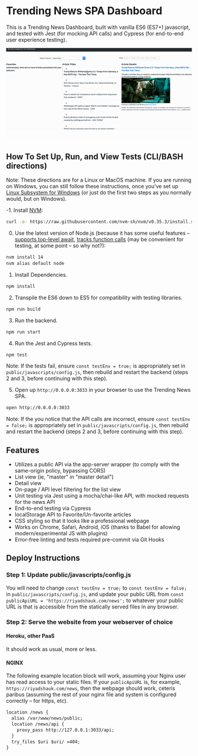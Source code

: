 # Trending News SPA Dashboard

This is a Trending News Dashboard, built with vanilla ES6 (ES7+) javascript, and tested with Jest (for mocking API calls) and Cypress (for end-to-end user experience testing).

![Demo](demo.gif)

## How To Set Up, Run, and View Tests (CLI/BASH directions)

Note: These directions are for a Linux or MacOS machine. If you are running on
Windows, you can still follow these instructions, once you've set up [Linux Subsystem for Windows](https://www.howtogeek.com/249966/how-to-install-and-use-the-linux-bash-shell-on-windows-10/) (or just do the first two steps as you normally would, but on Windows).

-1. Install [NVM](https://github.com/nvm-sh/nvm#about):

```bash
curl -o- https://raw.githubusercontent.com/nvm-sh/nvm/v0.35.3/install.sh | bash
```

0. Use the latest version of Node.js (because it has some useful features – [supports top-level await](https://github.com/nodejs/node/blob/master/doc/changelogs/CHANGELOG_V14.md#support-for-top-level-await), [tracks function calls](https://github.com/nodejs/node/blob/master/doc/changelogs/CHANGELOG_V14.md#track-function-calls-with-assertcalltracker-experimental) (may be convenient for testing, at some point –  so why not?):

```bash
nvm install 14
nvm alias default node
```

1. Install Dependencies.

```bash
npm install
```

2. Transpile the ES6 down to ES5 for compatibility with testing libraries.

```bash
npm run build
```

3. Run the backend.

```bash
npm run start
```

4. Run the Jest and Cypress tests.

```bash
npm test
```

Note: If the tests fail, ensure `const testEnv = true;` is appropriately set in `public/javascripts/config.js`, then rebuild and restart the backend (steps 2 and 3, before continuing with this step).

5. Open up `http://0.0.0.0:3033` in your browser to use the Trending News SPA.

```bash
open http://0.0.0.0:3033
```

Note: If the you notice that the API calls are incorrect, ensure `const testEnv = false;` is appropriately set in `public/javascripts/config.js`, then rebuild and restart the backend (steps 2 and 3, before continuing with this step).

## Features

- Utilizes a public API via the app-server wrapper (to comply with the same-origin policy, bypassing CORS)
- List view (ie, "master" in "master detail")
- Detail view
- On-page / API level filtering for the list view
- Unit testing via Jest using a mocha/chai-like API, with mocked requests for the news API
- End-to-end testing via Cypress
- localStorage API to Favorite/Un-favorite articles
- CSS styling so that it looks like a professional webpage
- Works on Chrome, Safari, Android, iOS (thanks to Babel for allowing modern/experimental JS with plugins)
- Error-free linting and tests required pre-commit via Git Hooks

## Deploy Instructions

### Step 1: Update public/javascripts/config.js

You will need to change `const testEnv = true;` to `const testEnv = false;` in `public/javascripts/config.js`, and update your public URL from `const publicApiURL = 'https://riyadshauk.com/news';` to whatever your public URL is that is accessible from the statically served files in any browser.

### Step 2: Serve the website from your webserver of choice

#### Heroku, other PaaS

It should work as usual, more or less.

#### NGINX

The following example location block will work, assuming your Nginx user has read access to your static files. If your `publicApiURL` is, for example, `https://riyadshauk.com/news`, then the webpage should work, ceteris paribus (assuming the rest of your nginx file and system is configured correctly – for https, etc).

```nginx
location /news {
  alias /var/www/news/public;
  location /news/api {
    proxy_pass http://127.0.0.1:3033/api;
  }
  try_files $uri $uri/ =404;
}
```
